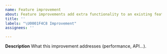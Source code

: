 ```yaml
---
name: Feature improvement
about: Feature improvements add extra functionality to an existing feature.
title: ''
labels: "\U0001F4C8 Improvement"
assignees: ''

---
```


**Description**
What this improvement addresses (performance, API...).
